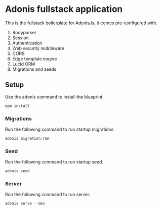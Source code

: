 # Adonis fullstack application

This is the fullstack boilerplate for AdonisJs, it comes pre-configured with.

1. Bodyparser
2. Session
3. Authentication
4. Web security middleware
5. CORS
6. Edge template engine
7. Lucid ORM
8. Migrations and seeds

## Setup

Use the adonis command to install the blueprint

```bash
npm install
```


### Migrations

Run the following command to run startup migrations.

```js
adonis migration:run
```


### Seed

Run the following command to run startup seed.

```js
adonis seed
```

### Server 

Run the following command to run server.

```js
adonis serve --dev
```